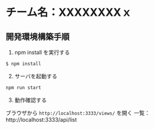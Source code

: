 # チーム名：XXXXXXXXｘ

## 開発環境構築手順

1. npm install を実行する

```sh
$ npm install
```

2. サーバを起動する

```sh
npm run start
```

3. 動作確認する

ブラウザから `http://localhost:3333/views/` を開く
一覧：http://localhost:3333/api/list

